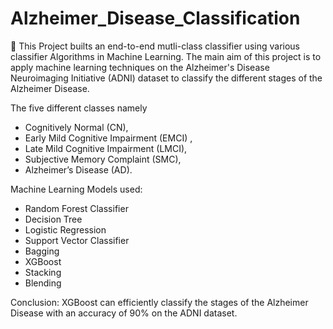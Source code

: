 # Alzheimer_Disease_Classification
🚩 This Project builts an end-to-end mutli-class classifier using various classifier Algorithms in Machine Learning.
The main aim of this project is to apply machine learning techniques on the Alzheimer's Disease Neuroimaging Initiative (ADNI) dataset to classify the different stages of the Alzheimer Disease.

The five different classes namely 
* Cognitively Normal (CN),
* Early Mild Cognitive Impairment (EMCI) ,
* Late Mild Cognitive Impairment (LMCI),  
* Subjective Memory Complaint (SMC),
* Alzheimer’s Disease (AD).

Machine Learning Models used:
* Random Forest Classifier
* Decision Tree
* Logistic Regression 
* Support Vector Classifier 
* Bagging 
* XGBoost 
* Stacking 
* Blending 

Conclusion: XGBoost can efficiently classify the stages of the Alzheimer Disease with an accuracy of 90% on the ADNI dataset. 

